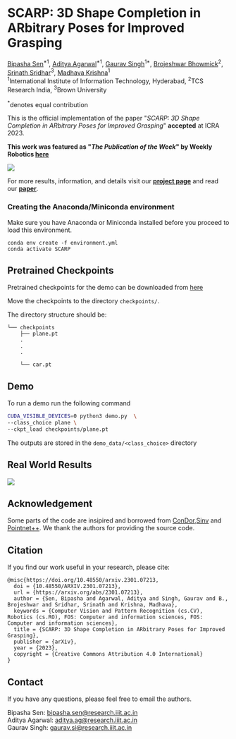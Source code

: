 # SCARP: 3D Shape Completion in ARbitrary Poses for Improved Grasping

[Bipasha Sen](https://bipashasen.github.io/)<sup>\*1</sup>,
[Aditya Agarwal](http://skymanaditya1.github.io/)<sup>\*1</sup>,
[Gaurav Singh](https://www.linkedin.com/in/gaurav-singh-448363207/)<sup>1*</sup>,
[Brojeshwar Bhowmick](https://scholar.google.co.in/citations?user=Eqf8NrEAAAAJ&hl=en)<sup>2</sup>,
[Srinath Sridhar](https://cs.brown.edu/people/ssrinath/)<sup>3</sup>,
[Madhava Krishna](https://www.iiit.ac.in/people/faculty/mkrishna/)<sup>1</sup><br>
<sup>1</sup>International Institute of Information Technology, Hyderabad, <sup>2</sup>TCS Research India, <sup>3</sup>Brown University

<sup>\*</sup>denotes equal contribution

This is the official implementation of the paper "*SCARP: 3D Shape Completion in ARbitrary Poses for Improved Grasping*" **accepted** at ICRA 2023.

**This work was featured as "*The Publication of the Week*" by Weekly Robotics [**here**](https://www.weeklyrobotics.com/weekly-robotics-231)**

<img src="./results/result1.gif">
<!-- <img src="./results/result2.gif"> -->

For more results, information, and details visit our [**project page**](https://bipashasen.github.io/scarp) and read our [**paper**](https://arxiv.org/abs/2301.07213).


### Creating the Anaconda/Miniconda environment
Make sure you have Anaconda or Miniconda installed before you proceed to load this environment.
```
conda env create -f environment.yml
conda activate SCARP
```
## Pretrained Checkpoints
Pretrained checkpoints for the demo can be downloaded from [here](https://drive.google.com/drive/folders/137CSxW1AORyo2zG6BRFpd-UpJPLE86r2)

Move the checkpoints to the directory `checkpoints/`.

The directory structure should be:
```
└── checkpoints
    ├── plane.pt
    .
    .
    .

    └── car.pt
```

## Demo

To run a demo run the following command

```bash
CUDA_VISIBLE_DEVICES=0 python3 demo.py  \
--class_choice plane \
--ckpt_load checkpoints/plane.pt
```
The outputs are stored in the `demo_data/<class_choice>` directory

## Real World Results
<img src='./results/real1.gif'>
<!-- <img src='./results/real2.gif'> -->

## Acknowledgement

Some parts of the code are insipired and borrowed from [ConDor](https://github.com/brown-ivl/ConDor),[Sinv](https://github.com/junzhezhang/shape-inversion) and [Pointnet++](https://github.com/yanx27/Pointnet_Pointnet2_pytorch). We thank the authors for providing the source code.


## Citation
If you find our work useful in your research, please cite:
```
@misc{https://doi.org/10.48550/arxiv.2301.07213,
  doi = {10.48550/ARXIV.2301.07213},  
  url = {https://arxiv.org/abs/2301.07213},
  author = {Sen, Bipasha and Agarwal, Aditya and Singh, Gaurav and B., Brojeshwar and Sridhar, Srinath and Krishna, Madhava},
  keywords = {Computer Vision and Pattern Recognition (cs.CV), Robotics (cs.RO), FOS: Computer and information sciences, FOS: Computer and information sciences},
  title = {SCARP: 3D Shape Completion in ARbitrary Poses for Improved Grasping},
  publisher = {arXiv},
  year = {2023},
  copyright = {Creative Commons Attribution 4.0 International}
}
```

## Contact
If you have any questions, please feel free to email the authors.

Bipasha Sen: bipasha.sen@research.iiit.ac.in <br>
Aditya Agarwal: aditya.ag@research.iiit.ac.in <br>
Gaurav Singh: gaurav.si@research.iiit.ac.in <br>
